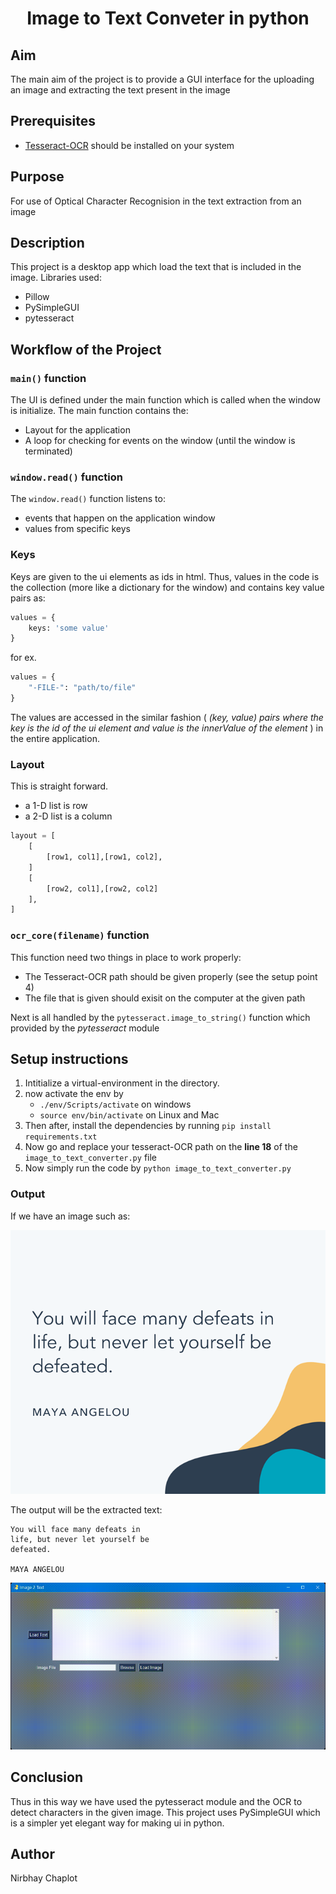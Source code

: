 <div align="center">

# Image to Text Conveter in python

</div>


## Aim

The main aim of the project is to provide a GUI interface for the uploading an image and extracting the text present in the image

## Prerequisites

- [Tesseract-OCR](https://tesseract-ocr.github.io/tessdoc/Home.html#500x) should be installed on your system


## Purpose

For use of Optical Character Recognision in the text extraction from an image

## Description

This project is a desktop app which load the text that is included in the image.
Libraries used:
- Pillow
- PySimpleGUI
- pytesseract    


## Workflow of the Project

### `main()` function

The UI is defined under the main function which is called when the window is initialize. The main function contains the:
- Layout for the application
- A loop for checking for events on the window (until the window is terminated)

### `window.read()` function

The `window.read()` function listens to:
- events that happen on the application window
- values from specific keys

### Keys

Keys are given to the ui elements as ids in html. Thus, values in the code is the collection (more like a dictionary for the window) and contains key value pairs as:
```py
values = {
    keys: 'some value'
}
```

for ex.
```py
values = {
    "-FILE-": "path/to/file"
}
```

The values are accessed in the similar fashion ( *(key, value) pairs where the key is the id of the ui element and value is the innerValue of the element*  ) in the entire application.

### Layout

This is straight forward.
- a 1-D list is row
- a 2-D list is a column

```py
layout = [
    [
        [row1, col1],[row1, col2],
    ]
    [
        [row2, col1],[row2, col2]
    ],
]
```

### `ocr_core(filename)` function

This function need two things in place to work properly:
- The Tesseract-OCR path should be given properly (see the setup point 4)
- The file that is given should exisit on the computer at the given path

Next is all handled by the `pytesseract.image_to_string()` function which provided by the *pytesseract* module


## Setup instructions

1. Intitialize a virtual-environment in the directory.
1. now activate the env by 
    - `./env/Scripts/activate` on windows
    - `source env/bin/activate` on Linux and Mac
1. Then after, install the dependencies by running `pip install requirements.txt`
1. Now go and replace your tesseract-OCR path on the **line 18** of the `image_to_text_converter.py` file
1. Now simply run the code by `python image_to_text_converter.py`


### Output

If we have an image such as:
<div align="center">

![Image](./Images/quote.png)

</div>

The output will be the extracted text:
```
You will face many defeats in
life, but never let yourself be
defeated.

MAYA ANGELOU
```

![GIF](./Images/IMAGE2TEXT.gif)

## Conclusion

Thus in this way we have used the pytesseract module and the OCR to detect characters in the given image. This project uses PySimpleGUI which is a simpler yet elegant way for making ui in python.

## Author

Nirbhay Chaplot
